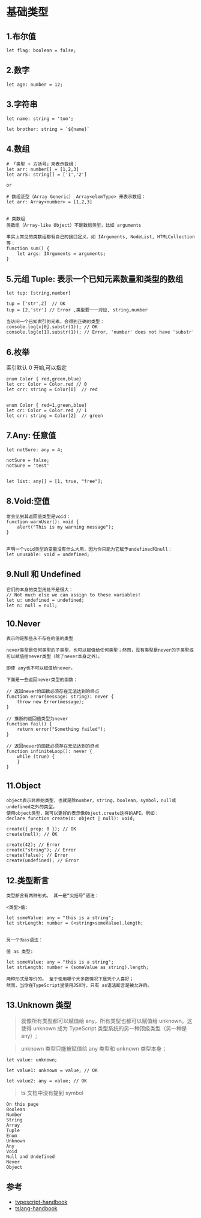 # 基础类型


## 1.布尔值

```
let flag: boolean = false;
```


## 2.数字

```
let age: number = 12;
```

## 3.字符串

```
let name: string = 'tom';

let brother: string = `${name}`
```


## 4.数组

```
# 「类型 + 方括号」来表示数组：
let arr: number[] = [1,2,3]
let arrS: string[] = ['1','2']

or

# 数组泛型（Array Generic） Array<elemType> 来表示数组：
let arr: Array<number> = [1,2,3]


# 类数组
类数组（Array-like Object）不是数组类型，比如 arguments

事实上常见的类数组都有自己的接口定义，如 IArguments, NodeList, HTMLCollection 等：
function sum() {
    let args: IArguments = arguments;
}
```


## 5.元组 Tuple: 表示一个已知元素数量和类型的数组

```
let tup: [string,number]

tup = ['str',2]  // OK
tup = [2,'str'] // Error ,类型要一一对应, string,number

当访问一个已知索引的元素，会得到正确的类型：
console.log(x[0].substr(1)); // OK
console.log(x[1].substr(1)); // Error, 'number' does not have 'substr'

```

## 6.枚举

索引默认 0 开始,可以指定

```
enum Color { red,green,blue}
let cr: Color = Color.red // 0
let crr: string = Color[0]  // red


enum Color { red=1,green,blue}
let cr: Color = Color.red // 1
let crr: string = Color[2]  // green
```


## 7.Any: 任意值

```
let notSure: any = 4;

notSure = false;
notSure = 'test'


let list: any[] = [1, true, "free"];

```

## 8.Void:空值

```
常会见到其返回值类型是void：
function warnUser(): void {
    alert("This is my warning message");
}


声明一个void类型的变量没有什么大用，因为你只能为它赋予undefined和null：
let unusable: void = undefined;
```


## 9.Null 和 Undefined

```
它们的本身的类型用处不是很大：
// Not much else we can assign to these variables!
let u: undefined = undefined;
let n: null = null;
```


## 10.Never

```
表示的是那些永不存在的值的类型

never类型是任何类型的子类型，也可以赋值给任何类型；然而，没有类型是never的子类型或可以赋值给never类型（除了never本身之外）。

即使 any也不可以赋值给never。

下面是一些返回never类型的函数：

// 返回never的函数必须存在无法达到的终点
function error(message: string): never {
    throw new Error(message);
}

// 推断的返回值类型为never
function fail() {
    return error("Something failed");
}

// 返回never的函数必须存在无法达到的终点
function infiniteLoop(): never {
    while (true) {
    }
}
```

## 11.Object

```
object表示非原始类型，也就是除number，string，boolean，symbol，null或undefined之外的类型。
使用object类型，就可以更好的表示像Object.create这样的API。例如：
declare function create(o: object | null): void;

create({ prop: 0 }); // OK
create(null); // OK

create(42); // Error
create("string"); // Error
create(false); // Error
create(undefined); // Error
```


## 12.类型断言

```
类型断言有两种形式。 其一是“尖括号”语法：

<类型>值:

let someValue: any = "this is a string";
let strLength: number = (<string>someValue).length;


另一个为as语法：

值 as 类型:

let someValue: any = "this is a string";
let strLength: number = (someValue as string).length;

两种形式是等价的。 至于使用哪个大多数情况下是凭个人喜好；
然而，当你在TypeScript里使用JSX时，只有 as语法断言是被允许的。
```

## 13.Unknown 类型

>就像所有类型都可以赋值给 any，所有类型也都可以赋值给 unknown。这使得 unknown 成为 TypeScript 类型系统的另一种顶级类型（另一种是 any）;

>unknown 类型只能被赋值给 any 类型和 unknown 类型本身；

```
let value: unknown;

let value1: unknown = value; // OK

let value2: any = value; // OK
```

>>>
>ts 文档中没有提到 symbol
```
On this page
Boolean
Number
String
Array
Tuple
Enum
Unknown
Any
Void
Null and Undefined
Never
Object
```

## 参考
- [typescript-handbook](https://zhongsp.gitbooks.io/typescript-handbook/content/doc/handbook/Basic%20Types.html)
- [tslang-handbook](https://www.tslang.cn/docs/handbook/basic-types.html)
